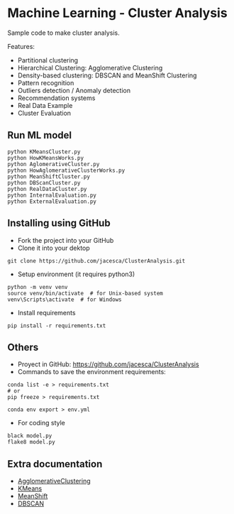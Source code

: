 # Machine Learning - Cluster Analysis
Sample code to make cluster analysis.

Features:
- Partitional clustering
- Hierarchical Clustering: Agglomerative Clustering
- Density-based clustering: DBSCAN and MeanShift Clustering
- Pattern recognition
- Outliers detection / Anomaly detection
- Recommendation systems
- Real Data Example
- Cluster Evaluation

## Run ML model
```
python KMeansCluster.py
python HowKMeansWorks.py
python AglomerativeCluster.py
python HowAglomerativeClusterWorks.py
python MeanShiftCluster.py
python DBScanCluster.py
python RealDataCluster.py
python InternalEvaluation.py
python ExternalEvaluation.py
```

## Installing using GitHub
- Fork the project into your GitHub
- Clone it into your dektop
```
git clone https://github.com/jacesca/ClusterAnalysis.git
```
- Setup environment (it requires python3)
```
python -m venv venv
source venv/bin/activate  # for Unix-based system
venv\Scripts\activate  # for Windows
```
- Install requirements
```
pip install -r requirements.txt
```

## Others
- Proyect in GitHub: https://github.com/jacesca/ClusterAnalysis
- Commands to save the environment requirements:
```
conda list -e > requirements.txt
# or
pip freeze > requirements.txt

conda env export > env.yml
```
- For coding style
```
black model.py
flake8 model.py
```

## Extra documentation
- [AgglomerativeClustering](https://scikit-learn.org/stable/modules/generated/sklearn.cluster.AgglomerativeClustering.html)
- [KMeans](https://scikit-learn.org/stable/modules/generated/sklearn.cluster.KMeans.html)
- [MeanShift](https://scikit-learn.org/stable/modules/generated/sklearn.cluster.MeanShift.html)
- [DBSCAN](https://scikit-learn.org/stable/modules/generated/sklearn.cluster.DBSCAN.html)

